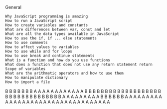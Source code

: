 General

    Why JavaScript programming is amazing
    How to run a JavaScript script
    How to create variables and constants
    What are differences between var, const and let
    What are all the data types available in JavaScript
    How to use the if, if ... else statements
    How to use comments
    How to affect values to variables
    How to use while and for loops
    How to use break and continue statements
    What is a function and how do you use functions
    What does a function that does not use any return statement return
    Scope of variables
    What are the arithmetic operators and how to use them
    How to manipulate dictionary
    How to import a file





B
B
B
B
B
B
B
A
A
A
A
A
A
A
A
A
A
A
A
B
B
B
B
B
B
B
B
B
B
B
B
B
B
B
B
B
B
B
B
B
B
B
B
B
B
B
B
B
B
B
B
B
A
A
A
A
A
A
A
A
A
B
B
B
B
B
B
A
A
A
A
A
A
A
A
A
A
A
A
A
A
A
A
A
A
A
A
A
A
A
A
A
A
A
A
A
A
A
A
A
A

